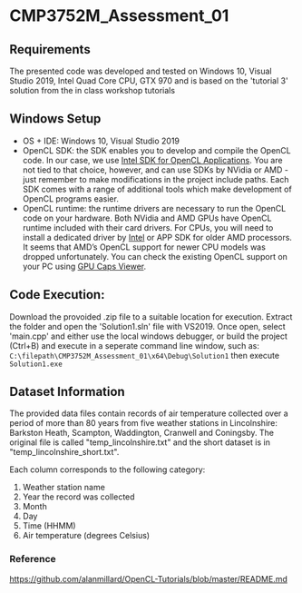 
# CMP3752M_Assessment_01

## Requirements

The presented code was developed and tested on Windows 10, Visual Studio 2019, Intel Quad Core CPU, GTX 970 and is based on the 'tutorial 3' solution from the in class workshop tutorials

 
## Windows Setup
 - OS + IDE: Windows 10, Visual Studio 2019
 - OpenCL SDK: the SDK enables you to develop and compile the OpenCL code. In our case, we use [Intel SDK for OpenCL Applications](https://software.intel.com/en-us/intel-opencl). You are not tied to that choice, however, and can use SDKs by NVidia or AMD - just remember to make modifications in the project include paths. Each SDK comes with a range of additional tools which make development of OpenCL programs easier.
 - OpenCL runtime: the runtime drivers are necessary to run the OpenCL code on your hardware. Both NVidia and AMD GPUs have OpenCL runtime included with their card drivers. For CPUs, you will need to install a dedicated driver by [Intel](https://software.intel.com/en-us/articles/opencl-drivers) or APP SDK for older AMD processors. It seems that AMD’s OpenCL support for newer CPU models was dropped unfortunately. You can check the existing OpenCL support on your PC using [GPU Caps Viewer](http://www.ozone3d.net/gpu_caps_viewer/).


## Code Execution: 

Download the provoided .zip file to a suitable location for execution. Extract the folder and open the 'Solution1.sln' file with VS2019. Once open, select 'main.cpp' and either use the local windows debugger, or build the project (Ctrl+B) and execute in a seperate command line window, such as: `C:\filepath\CMP3752M_Assessment_01\x64\Debug\Solution1` then execute `Solution1.exe`


## Dataset Information

The provided data files contain records of air temperature collected over a period of more than 80 years from five weather stations in Lincolnshire: Barkston Heath, Scampton, Waddington, Cranwell and Coningsby. The original file is called "temp_lincolnshire.txt" and the short dataset is in "temp_lincolnshire_short.txt".

Each column corresponds to the following category:

   1. Weather station name
   2. Year the record was collected
   3. Month
   4. Day
   5. Time (HHMM)
   6. Air temperature (degrees Celsius)

### Reference

https://github.com/alanmillard/OpenCL-Tutorials/blob/master/README.md


